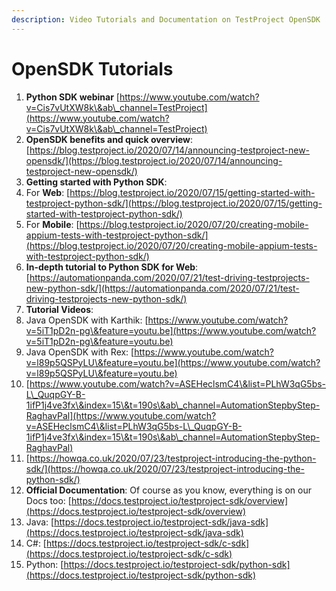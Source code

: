 ```yaml
---
description: Video Tutorials and Documentation on TestProject OpenSDK
---
```


# OpenSDK Tutorials

1. **Python SDK webinar** [https://www.youtube.com/watch?v=Cis7vUtXW8k\&ab\_channel=TestProject](https://www.youtube.com/watch?v=Cis7vUtXW8k\&ab\_channel=TestProject)
2. **OpenSDK benefits and quick overview**: [https://blog.testproject.io/2020/07/14/announcing-testproject-new-opensdk/](https://blog.testproject.io/2020/07/14/announcing-testproject-new-opensdk/)
3. **Getting started with Python SDK**:
4. For **Web**: [https://blog.testproject.io/2020/07/15/getting-started-with-testproject-python-sdk/](https://blog.testproject.io/2020/07/15/getting-started-with-testproject-python-sdk/)
5. For **Mobile**: [https://blog.testproject.io/2020/07/20/creating-mobile-appium-tests-with-testproject-python-sdk/](https://blog.testproject.io/2020/07/20/creating-mobile-appium-tests-with-testproject-python-sdk/)
6. **In-depth tutorial to Python SDK for Web**: [https://automationpanda.com/2020/07/21/test-driving-testprojects-new-python-sdk/](https://automationpanda.com/2020/07/21/test-driving-testprojects-new-python-sdk/)
7. **Tutorial Videos**:
8. Java OpenSDK with Karthik: [https://www.youtube.com/watch?v=5iT1pD2n-pg\&feature=youtu.be](https://www.youtube.com/watch?v=5iT1pD2n-pg\&feature=youtu.be)
9. Java OpenSDK with Rex: [https://www.youtube.com/watch?v=l89p5QSPyLU\&feature=youtu.be](https://www.youtube.com/watch?v=l89p5QSPyLU\&feature=youtu.be)
10. [https://www.youtube.com/watch?v=ASEHeclsmC4\&list=PLhW3qG5bs-L\_QuqpGY-B-1ifP1j4ve3fx\&index=15\&t=190s\&ab\_channel=AutomationStepbyStep-RaghavPal](https://www.youtube.com/watch?v=ASEHeclsmC4\&list=PLhW3qG5bs-L\_QuqpGY-B-1ifP1j4ve3fx\&index=15\&t=190s\&ab\_channel=AutomationStepbyStep-RaghavPal)
11. [https://howqa.co.uk/2020/07/23/testproject-introducing-the-python-sdk/](https://howqa.co.uk/2020/07/23/testproject-introducing-the-python-sdk/)
12. **Official Documentation**: Of course as you know, everything is on our Docs too: [https://docs.testproject.io/testproject-sdk/overview](https://docs.testproject.io/testproject-sdk/overview)
13. Java: [https://docs.testproject.io/testproject-sdk/java-sdk](https://docs.testproject.io/testproject-sdk/java-sdk)
14. C#: [https://docs.testproject.io/testproject-sdk/c-sdk](https://docs.testproject.io/testproject-sdk/c-sdk)
15. Python: [https://docs.testproject.io/testproject-sdk/python-sdk](https://docs.testproject.io/testproject-sdk/python-sdk)
